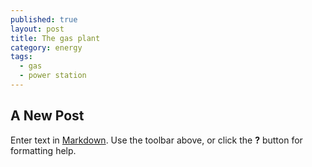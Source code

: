 ```yaml
---
published: true
layout: post
title: The gas plant
category: energy
tags:
  - gas
  - power station
---
```

## A New Post

Enter text in [Markdown](http://daringfireball.net/projects/markdown/). Use the toolbar above, or click the **?** button for formatting help.

